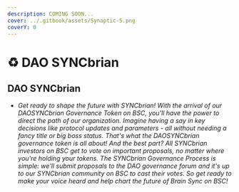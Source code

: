 ```yaml
---
description: COMING SOON...
cover: ../.gitbook/assets/Synaptic-5.png
coverY: 0
---
```


# ♻ DAO SYNCbrian

## DAO SYNCbrian

* _Get ready to shape the future with SYNCbrian! With the arrival of our DAOSYNCbrian Governance Token on BSC, you'll have the power to direct the path of our organization. Imagine having a say in key decisions like protocol updates and parameters - all without needing a fancy title or big boss status. That's what the DAOSYNCbrian governance token is all about! And the best part? All SYNCbrian investors on BSC get to vote on important proposals, no matter where you're holding your tokens. The SYNCbrian Governance Process is simple: we'll submit proposals to the DAO governance forum and it's up to our SYNCbrian community on BSC to cast their votes. So get ready to make your voice heard and help chart the future of Brain Sync on BSC!_
